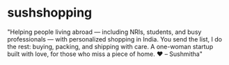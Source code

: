 # sushshopping
"Helping people living abroad — including NRIs, students, and busy professionals — with personalized shopping in India. You send the list, I do the rest: buying, packing, and shipping with care. A one-woman startup built with love, for those who miss a piece of home. ❤️ – Sushmitha"
